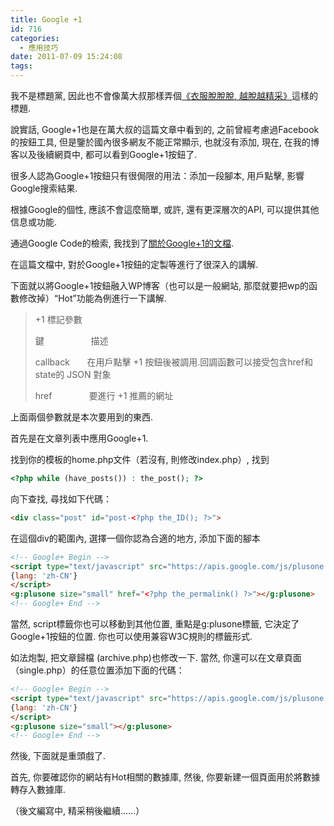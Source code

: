 ```yaml
---
title: Google +1
id: 716
categories:
  - 應用技巧
date: 2011-07-09 15:24:08
tags:
---
```


我不是標題黨, 因此也不會像萬大叔那樣弄個[《衣服脫脫脫, 越脫越精采》](http://wange.im/ifttt.html)這樣的標題.

說實話, Google+1也是在萬大叔的這篇文章中看到的, 之前曾經考慮過Facebook的按鈕工具, 但是鑒於國內很多網友不能正常顯示, 也就沒有添加, 現在, 在我的博客以及後續網頁中, 都可以看到Google+1按鈕了.

很多人認為Google+1按鈕只有很侷限的用法：添加一段腳本, 用戶點擊, 影響Google搜索結果.

根據Google的個性, 應該不會這麼簡單, 或許, 還有更深層次的API, 可以提供其他信息或功能.

通過Google Code的檢索, 我找到了[關於Google+1的文檔](http://code.google.com/intl/zh-CN/apis/+1button/).

在這篇文檔中, 對於Google+1按鈕的定製等進行了很深入的講解.

<!--more-->

下面就以將Google+1按鈕融入WP博客（也可以是一般網站, 那麼就要把wp的函數修改掉）“Hot”功能為例進行一下講解.

> +1 標記參數
>
> 鍵                   描述
>
> callback       在用戶點擊 +1 按鈕後被調用.回調函數可以接受包含href和state的 JSON 對象
>
> href               要進行 +1 推薦的網址

上面兩個參數就是本次要用到的東西.

首先是在文章列表中應用Google+1.

找到你的模板的home.php文件（若沒有, 則修改index.php）, 找到

```php
<?php while (have_posts()) : the_post(); ?>
```

向下查找, 尋找如下代碼：

```html
<div class="post" id="post-<?php the_ID(); ?>">
```

在這個div的範圍內, 選擇一個你認為合適的地方, 添加下面的腳本

```html
<!-- Google+ Begin -->
<script type="text/javascript" src="https://apis.google.com/js/plusone.js">
{lang: 'zh-CN'}
</script>
<g:plusone size="small" href="<?php the_permalink() ?>"></g:plusone>
<!-- Google+ End -->
```

當然, script標籤你也可以移動到其他位置, 重點是g:plusone標籤, 它決定了Google+1按鈕的位置.
你也可以使用兼容W3C規則的標籤形式.

如法炮製, 把文章歸檔 (archive.php)也修改一下.
當然, 你還可以在文章頁面（single.php）的任意位置添加下面的代碼：

```html
<!-- Google+ Begin -->
<script type="text/javascript" src="https://apis.google.com/js/plusone.js">
{lang: 'zh-CN'}
</script>
<g:plusone size="small"></g:plusone>
<!-- Google+ End -->
```

然後, 下面就是重頭戲了.

首先, 你要確認你的網站有Hot相關的數據庫, 然後, 你要新建一個頁面用於將數據轉存入數據庫.

（後文編寫中, 精采稍後繼續……）
